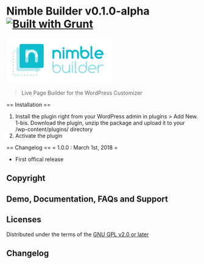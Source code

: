 # Nimble Builder v0.1.0-alpha[![Built with Grunt](https://cdn.gruntjs.com/builtwith.png)](http://gruntjs.com/)
![Nimble Builder](/nimble.jpg)

> Live Page Builder for the WordPress Customizer


== Installation ==
1. Install the plugin right from your WordPress admin in plugins > Add New.
1-bis. Download the plugin, unzip the package and upload it to your /wp-content/plugins/ directory
2. Activate the plugin


== Changelog ==
= 1.0.0 : March 1st, 2018 =
* First offical release

## Copyright



## Demo, Documentation, FAQs and Support

## Licenses
Distributed under the terms of the [GNU GPL v2.0 or later](http://www.gnu.org/licenses/gpl-3.0.en.html)


## Changelog
